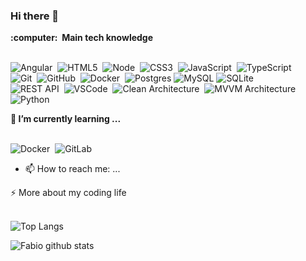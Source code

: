 ### Hi there 👋

<!--
**malizia-g/malizia-g** is a ✨ _special_ ✨ repository because its `README.md` (this file) appears on your GitHub profile.

Here are some ideas to get you started:

- 🔭 I’m currently working on ...
- 🌱 I’m currently learning ...
- 👯 I’m looking to collaborate on ...
- 🤔 I’m looking for help with ...
- 💬 Ask me about ...
- 📫 How to reach me: ...
- 😄 Pronouns: ...
- ⚡ Fun fact: ...
-->


<summary><b>:computer: &nbsp;Main tech knowledge</b></summary>
<br/>

![Angular](https://img.shields.io/badge/ANGULAR-DD0031.svg?&style=flat&logo=angular&logoColor=white)&nbsp;
![HTML5](https://img.shields.io/badge/HTML5-E34F26.svg?&style=flat&logo=html5&logoColor=white)&nbsp;
![Node](https://img.shields.io/badge/Node.js-43853D?style=for-the-badge&logo=node.js&logoColor=white)&nbsp;
![CSS3](https://img.shields.io/badge/CSS3-%231572B6.svg?&style=flat&logo=css3&logoColor=white)&nbsp;
![JavaScript](https://img.shields.io/badge/JAVASCRIPT-323330.svg?&style=flat&logo=javascript&logoColor=%23F7DF1E)&nbsp;
![TypeScript](https://img.shields.io/badge/TYPESCRIPT-%23007ACC.svg?&style=flat&logo=typescript&logoColor=white)&nbsp;\
![Git](https://img.shields.io/badge/GIT-%23F05033.svg?&style=flat&logo=git&logoColor=white)&nbsp;
![GitHub](https://img.shields.io/badge/GITHUB-%23121011.svg?&style=flat&logo=github&logoColor=white)&nbsp;
![Docker](https://img.shields.io/badge/DOCKER-2496ED.svg?&style=flat&logo=docker&logoColor=white)&nbsp;
![Postgres](https://img.shields.io/badge/POSTGRES-%23316192.svg?&style=flat&logo=postgresql&logoColor=white)
![MySQL](https://img.shields.io/badge/MARIADB-4479A1.svg?&style=flat&logo=mariadb&logoColor=white)
![SQLite](https://img.shields.io/badge/SQLITE-003B57.svg?&style=flat&logo=sqlite&logoColor=white)\
![REST API](https://img.shields.io/badge/REST-02569B.svg?&style=flat&logo=rest&logoColor=white)&nbsp;
![VSCode](https://img.shields.io/badge/VSCODE-007ACC.svg?&style=flat&logo=visual-studio-code)&nbsp;
![Clean Architecture](https://img.shields.io/badge/CLEAN%20ARCHITECTURE-6DB33F.svg?&style=flat&logoColor=white)&nbsp;
![MVVM Architecture](https://img.shields.io/badge/MVVM-888888.svg?&style=flat&logoColor=white)&nbsp;
![Python](https://img.shields.io/badge/Python-14354C?style=for-the-badge&logo=python&logoColor=white)&nbsp;

<summary><b> 🌱 I’m currently learning ...</b></summary>
<br/>

![Docker](https://img.shields.io/badge/DOCKER-2496ED.svg?&style=flat&logo=docker&logoColor=white)&nbsp;
![GitLab](https://img.shields.io/badge/GITLAB-%23181717.svg?&style=flat&logo=gitlab&logoColor=white)&nbsp;

- 📫 How to reach me: ...


<summary>⚡️ More about my coding life</summary>
<br/>

![Top Langs](https://github-readme-stats.vercel.app/api/top-langs/?username=malizia-g&layout=compact&hide=css,html)

![Fabio github stats](https://github-readme-stats.vercel.app/api?username=malizia-g&count_private=true&show_icons=true&theme=onedark)
